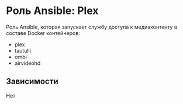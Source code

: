 # Роль Ansible: Plex

Роль Ansible, которая запускает службу доступа к медиаконтенту в составе Docker контейнеров:

* plex
* tautulli
* ombi
* airvideohd

## Зависимости

Нет

